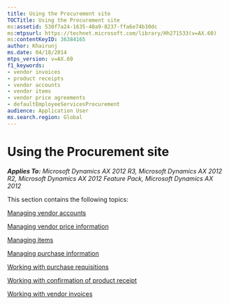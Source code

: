 ```yaml
---
title: Using the Procurement site
TOCTitle: Using the Procurement site
ms:assetid: 530f7a24-1635-40a9-8237-ffa6e74b30dc
ms:mtpsurl: https://technet.microsoft.com/library/Hh271533(v=AX.60)
ms:contentKeyID: 36384165
author: Khairunj
ms.date: 04/18/2014
mtps_version: v=AX.60
f1_keywords:
- vendor invoices
- product receipts
- vendor accounts
- vendor items
- vendor price agreements
- defaultEmployeeServicesProcurement
audience: Application User
ms.search.region: Global
---
```


# Using the Procurement site 


_**Applies To:** Microsoft Dynamics AX 2012 R3, Microsoft Dynamics AX 2012 R2, Microsoft Dynamics AX 2012 Feature Pack, Microsoft Dynamics AX 2012_

This section contains the following topics:

[Managing vendor accounts](managing-vendor-accounts.md)

[Managing vendor price information](managing-vendor-price-information.md)

[Managing items](managing-items.md)

[Managing purchase information](managing-purchase-information.md)

[Working with purchase requisitions](working-with-purchase-requisitions.md)

[Working with confirmation of product receipt](working-with-confirmation-of-product-receipt.md)

[Working with vendor invoices](working-with-vendor-invoices.md)

  


